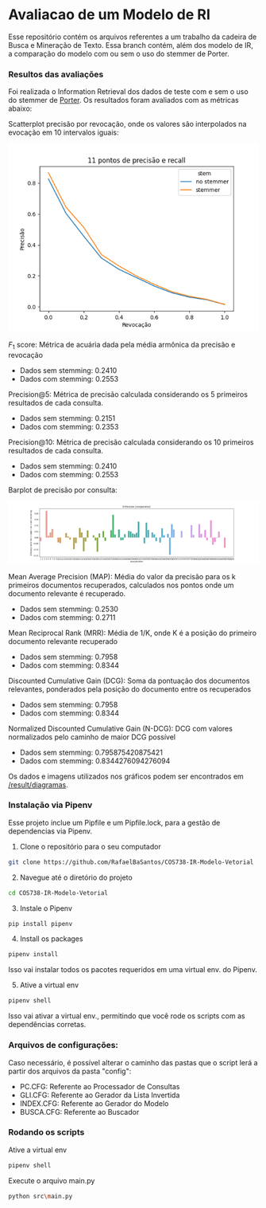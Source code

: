# Avaliacao de um Modelo de RI

Esse repositório contém os arquivos referentes a um trabalho da cadeira de Busca e Mineração de Texto.
Essa branch contém, além dos modelo de IR, a comparação do modelo com ou sem o uso do stemmer de Porter.

### Resultos das avaliações

Foi realizada o Information Retrieval dos dados de teste com e sem o uso do stemmer de [Porter](http://tartarus.org/martin/PorterStemmer/). Os resultados foram avaliados com as métricas abaixo:

Scatterplot precisão por revocação, onde os valores são interpolados na evocação em 10 intervalos iguais:

![Gráfico de 11 pontos](https://github.com//RafaelBaSantos/COS738-IR-Modelo-Vetorial/blob/avaliacao_ri/result/diagramas/11pontos.png?raw=true)

$F_{1}$ score: Métrica de acuária dada pela média armônica da precisão e revocação
- Dados sem stemming: 0.2410
- Dados com stemming: 0.2553

Precision@5: Métrica de precisão calculada considerando os 5 primeiros resultados de cada consulta.
- Dados sem stemming: 0.2151
- Dados com stemming: 0.2353

Precision@10: Métrica de precisão calculada considerando os 10 primeiros resultados de cada consulta.
- Dados sem stemming: 0.2410
- Dados com stemming: 0.2553

Barplot de precisão por consulta:

![Gráfico de 11 pontos](https://github.com//RafaelBaSantos/COS738-IR-Modelo-Vetorial/blob/avaliacao_ri/result/diagramas/R-Precision%20comparativo.png?raw=true)

Mean Average Precision (MAP): Média do valor da precisão para os k primeiros documentos recuperados, calculados nos pontos onde um documento relevante é recuperado.
- Dados sem stemming: 0.2530
- Dados com stemming: 0.2711

Mean Reciprocal Rank (MRR): Média de 1/K, onde K é a posição do primeiro documento relevante recuperado
- Dados sem stemming: 0.7958
- Dados com stemming: 0.8344

Discounted Cumulative Gain (DCG): Soma da pontuação dos documentos relevantes, ponderados pela posição do documento entre os recuperados
- Dados sem stemming: 0.7958
- Dados com stemming: 0.8344

Normalized Discounted Cumulative Gain (N-DCG): DCG com valores normalizados pelo caminho de maior DCG possível
- Dados sem stemming: 0.795875420875421
- Dados com stemming: 0.8344276094276094

Os dados e imagens utilizados nos gráficos podem ser encontrados em [/result/diagramas](https://github.com/RafaelBaSantos/COS738-IR-Modelo-Vetorial/tree/avaliacao_ri/result/diagramas).


### Instalação via Pipenv

Esse projeto inclue um Pipfile e um Pipfile.lock, para a gestão de dependencias via Pipenv.

1. Clone o repositório para o seu computador
```bash
git clone https://github.com/RafaelBaSantos/COS738-IR-Modelo-Vetorial
```

2. Navegue até o diretório do projeto
```bash
cd COS738-IR-Modelo-Vetorial
```

3. Instale o Pipenv
```bash
pip install pipenv
```

4. Install os packages
```bash
pipenv install
```
Isso vai instalar todos os pacotes requeridos em uma virtual env. do Pipenv.

5. Ative a virtual env
```bash
pipenv shell
```
Isso vai ativar a virtual env., permitindo que você rode os scripts com as dependências corretas.


### Arquivos de configurações:
Caso necessário, é possível alterar o caminho das pastas que o script lerá a partir dos arquivos da pasta "config":
- PC.CFG: Referente ao Processador de Consultas
- GLI.CFG: Referente ao Gerador da Lista Invertida
- INDEX.CFG: Referente ao Gerador do Modelo
- BUSCA.CFG: Referente ao Buscador

### Rodando os scripts

Ative a virtual env
```bash
pipenv shell
```

Execute o arquivo main.py
```bash
python src\main.py
```
